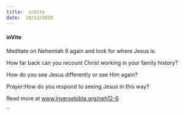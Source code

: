 ```yaml
---
title:  inVite
date:  18/12/2019
---
```


#### inVite

Meditate on Nehemiah 9 again and look for where Jesus is.

How far back can you recount Christ working in your family history?

How do you see Jesus differently or see Him again?

Prayer:How do you respond to seeing Jesus in this way?

Read more at www.inversebible.org/neh12-6

``